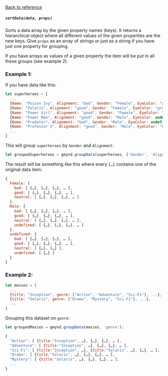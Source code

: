 [Back to reference](../README.md)

##### `sortData(data, props)`

Sorts a data array by the given property names (keys). It returns a hierarchical object where all different values of the given properties are the new keys. Give `props` as an array of strings or just as a string if you have just one property for grouping.

If you have arrays as values of a given property the item will be put in all these groups (see example 2).

### Example 1:

If you have data like this:
```javascript
let superheroes = [ 
  ...
  {Name: "Poison Ivy", Alignment: "bad", Gender: "Female", EyeColor: "green", Race: "Human"},
  {Name: "Polaris", Alignment: "good", Gender: "Female", EyeColor: "green", Race: "Mutant"},
  {Name: "Power Girl", Alignment: "good", Gender: "Female", EyeColor: "blue", Race: "Kryptonian"},
  {Name: "Power Man", Alignment: "good", Gender: "Male", EyeColor: undefined, Race: "Mutant"},
  {Name: "Predator", Alignment: "bad", Gender: "Male", EyeColor: undefined, Race: "Yautja"},
  {Name: "Professor X", Alignment: "good", Gender: "Male", EyeColor: "blue", Race: "Mutant"},
  ...
]
```

This will group `superheroes` by `Gender` and `Alignment`:
```javascript
let groupedSuperheroes = gmynd.groupData(superheroes, ['Gender', 'Alignment']);
```

The result will be something like this where every `{…}` contains one of the original data item:
```javascript
{
  Female: {
    bad: [ {…}, {…}, {…}, … ],
    good: [ {…}, {…}, {…}, … ],
    neutral: [ {…}, {…}, {…}, … ]
  },
  Male: {
    bad: [ {…}, {…}, {…}, … ],
    good: [ {…}, {…}, {…}, … ],
    neutral: [ {…}, {…}, {…}, … ],
    undefined: [ {…}, {…}, {…}, … ]
  },
  undefined: {
    bad: [ {…}, {…}, {…}, … ],
    good: [ {…}, {…}, {…}, … ],
    neutral: [ {…}, {…} ],
    undefined: [ {…} ]
  }
}
```

### Example 2:

```javascript
let movies = [ 
  ...
  {title: "Inception", genre: ["Action", "Adventure", "Sci-Fi"], ...},
  {title: "Solaris", genre: ["Drama", "Mystery", "Sci-Fi"], ...},
  ...
]
```

Grouping this dataset on `genre`:
```javascript
let groupedMovies = gmynd.groupData(movies, 'genre');
```

```javascript
{
  "Action": [ {title:"Inception", …}, {…}, {…}, … ],
  "Adventure": [ {title:"Inception", …}, {…}, {…}, … ],
  "Sci-Fi": [ {title:"Inception", …}, {title:"Solaris", …}, {…}, … ],
  "Drama": [ {title:"Solaris", …}, {…}, {…}, … ],
  "Mystery": [ {title:"Solaris", …}, {…}, {…}, … ],
  ...
}
```

